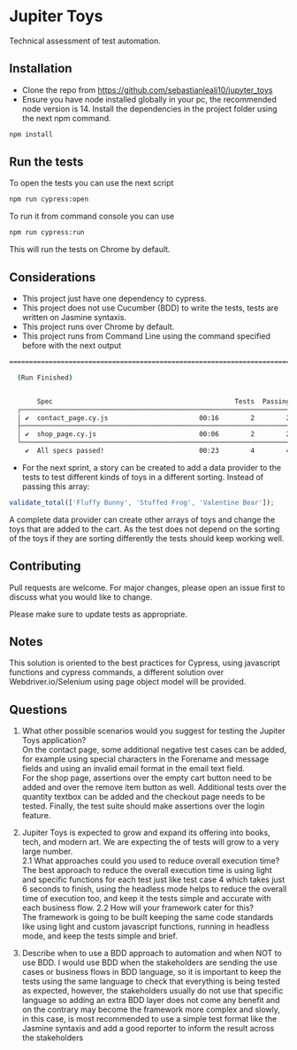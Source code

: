 # Jupiter Toys

Technical assessment of test automation.

## Installation

- Clone the repo from https://github.com/sebastianlealj10/jupyter_toys
- Ensure you have node installed globally in your pc, the recommended node version is 14. Install the dependencies in the project folder using the next npm command.
```bash
npm install
```
## Run the tests

To open the tests you can use the next script

```bash
npm run cypress:open
```

To run it from command console you can use

```bash
npm run cypress:run
```
This will run the tests on Chrome by default.

## Considerations

- This project just have one dependency to cypress.
- This project does not use Cucumber (BDD) to write the tests, tests are written on Jasmine syntaxis.
- This project runs over Chrome by default.
- This project runs from Command Line using the command specified before with the next output

```bash
====================================================================================================

  (Run Finished)


       Spec                                              Tests  Passing  Failing  Pending  Skipped  
  ┌────────────────────────────────────────────────────────────────────────────────────────────────┐
  │ ✔  contact_page.cy.js                       00:16        2        2        -        -        - │
  ├────────────────────────────────────────────────────────────────────────────────────────────────┤
  │ ✔  shop_page.cy.js                          00:06        2        2        -        -        - │
  └────────────────────────────────────────────────────────────────────────────────────────────────┘
    ✔  All specs passed!                        00:23        4        4        -        -        -  
```
- For the next sprint, a story can be created to add a data provider to the tests to test different kinds of toys in a different sorting. Instead of passing this array:

```javascript
validate_total(['Fluffy Bunny', 'Stuffed Frog', 'Valentine Bear']);
```
A complete data provider can create other arrays of toys and change the toys that are added to the cart. As the test does not depend on the sorting of the toys if they are sorting differently the tests should keep working well.
## Contributing

Pull requests are welcome. For major changes, please open an issue first
to discuss what you would like to change.

Please make sure to update tests as appropriate.

## Notes

This solution is oriented to the best practices for Cypress, using javascript functions and cypress commands, a different solution over Webdriver.io/Selenium using page object model will be provided.

## Questions
1. What other possible scenarios would you suggest for testing the Jupiter Toys application? \
 On the contact page, some additional negative test cases can be added, for example using special characters in the Forename and message fields and using an invalid email format in the email text field. \
For the shop page, assertions over the empty cart button need to be added and over the remove item button as well. Additional tests over the quantity textbox can be added and the checkout page needs to be tested.
Finally, the test suite should make assertions over the login feature.
2.	Jupiter Toys is expected to grow and expand its offering into books, tech, and modern art. We are expecting the of tests will grow to a very large number. \
2.1	What approaches could you used to reduce overall execution time? \
The best approach to reduce the overall execution time is using light and specific functions for each test just like test case 4 which takes just 6 seconds to finish, using the headless mode helps to reduce the overall time of execution too, and keep it the tests simple and accurate with each business flow.
2.2	How will your framework cater for this? \
The framework is going to be built keeping the same code standards like using light and custom javascript functions, running in headless mode, and keep the tests simple and brief.

3.	Describe when to use a BDD approach to automation and when NOT to use BDD.
I would use BDD when the stakeholders are sending the use cases or business flows in BDD language, so it is important to keep the tests using the same language to check that everything is being tested as expected, however, the stakeholders usually do not use that specific language so adding an extra BDD layer does not come any benefit and on the contrary may become the framework more complex and slowly, in this case, is most recommended to use a simple test format like the Jasmine syntaxis and add a good reporter to inform the result across the stakeholders

